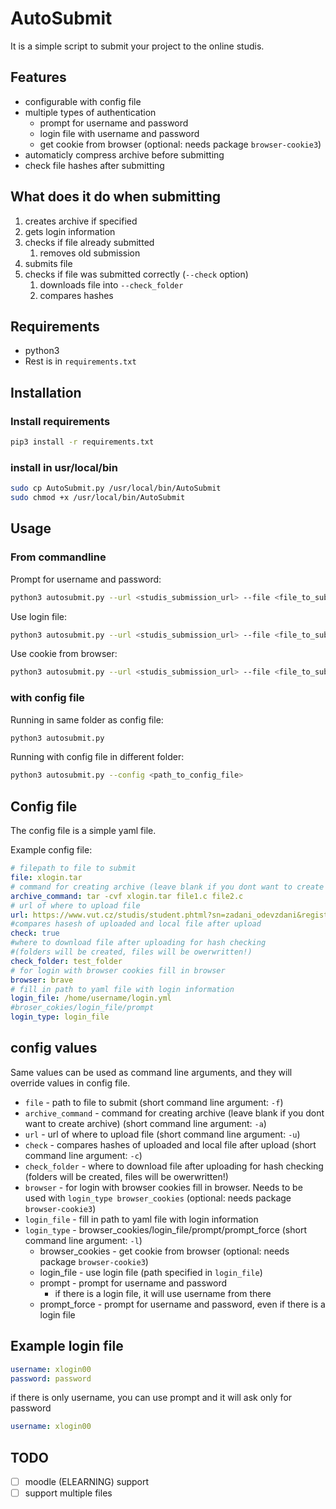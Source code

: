 
# AutoSubmit

It is a simple script to submit your project to the online studis.

## Features

- configurable with config file
- multiple types of authentication
  - prompt for username and password
  - login file with username and password
  - get cookie from browser (optional: needs package `browser-cookie3`)
- automaticly compress archive before submitting
- check file hashes after submitting

## What does it do when submitting

1. creates archive if specified
2. gets login information
3. checks if file already submitted
   1. removes old submission
4. submits file
5. checks if file was submitted correctly (`--check` option)
   1. downloads file into `--check_folder`
   2. compares hashes

## Requirements

- python3
- Rest is in `requirements.txt`

## Installation

### Install requirements

```bash
pip3 install -r requirements.txt
```

### install in usr/local/bin

```bash
sudo cp AutoSubmit.py /usr/local/bin/AutoSubmit
sudo chmod +x /usr/local/bin/AutoSubmit
```

## Usage

### From commandline

Prompt for username and password:

```bash
python3 autosubmit.py --url <studis_submission_url> --file <file_to_submit>
```

Use login file:

```bash
python3 autosubmit.py --url <studis_submission_url> --file <file_to_submit> --login_file <login_file>
```

Use cookie from browser:

```bash
python3 autosubmit.py --url <studis_submission_url> --file <file_to_submit> --cookie <cookie_name>
```

### with config file

Running in same folder as config file:

```bash
python3 autosubmit.py
```

Running with config file in different folder:

```bash
python3 autosubmit.py --config <path_to_config_file>
```

## Config file

The config file is a simple yaml file.

Example config file:

```yaml
# filepath to file to submit
file: xlogin.tar
# command for creating archive (leave blank if you dont want to create archive)
archive_command: tar -cvf xlogin.tar file1.c file2.c
# url of where to upload file
url: https://www.vut.cz/studis/student.phtml?sn=zadani_odevzdani&registrace_zadani_id=971964&apid=268279
#compares hasesh of uploaded and local file after upload
check: true
#where to download file after uploading for hash checking
#(folders will be created, files will be owerwritten!)
check_folder: test_folder
# for login with browser cookies fill in browser
browser: brave
# fill in path to yaml file with login information
login_file: /home/username/login.yml
#broser_cokies/login_file/prompt
login_type: login_file
```

## config values

Same values can be used as command line arguments, and they will override values in config file.

- `file` - path to file to submit (short command line argument: `-f`)
- `archive_command` - command for creating archive (leave blank if you dont want to create archive) (short command line argument: `-a`)
- `url` - url of where to upload file (short command line argument: `-u`)
- `check` - compares hashes of uploaded and local file after upload (short command line argument: `-c`)
- `check_folder` - where to download file after uploading for hash checking (folders will be created, files will be owerwritten!)
- `browser` - for login with browser cookies fill in browser. Needs to be used with `login_type browser_cookies` (optional: needs package `browser-cookie3`)
- `login_file` - fill in path to yaml file with login information
- `login_type` - browser_cookies/login_file/prompt/prompt_force (short command line argument: `-l`)
  - browser_cookies - get cookie from browser (optional: needs package `browser-cookie3`)
  - login_file - use login file (path specified in `login_file`)
  - prompt - prompt for username and password
    -  if there is a login file, it will use username from there
  - prompt_force - prompt for username and password, even if there is a login file

## Example login file

```yaml
username: xlogin00
password: password
```

if there is only username, you can use prompt and it will ask only for password

```yaml
username: xlogin00
```

## TODO

- [ ] moodle (ELEARNING) support
- [ ] support multiple files
